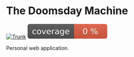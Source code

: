 # The Doomsday Machine

[![Trunk](https://github.com/kidthales/the-doomsday-machine/actions/workflows/trunk.yml/badge.svg?branch=main&event=push)](https://github.com/kidthales/the-doomsday-machine/actions/workflows/trunk.yml)
[![Coverage](https://raw.githubusercontent.com/kidthales/the-doomsday-machine/refs/heads/gh-pages/coverage.svg)](https://kidthales.github.io/the-doomsday-machine/)

Personal web application.
